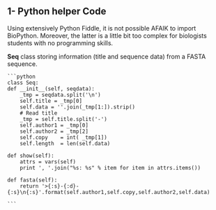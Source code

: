 
## 1- Python helper Code
  <p>Using extensively Python Fiddle, it is not possible AFAIK to import BioPython. Moreover, the latter is a little bit too complex for biologists students with no programming skills.
  
  **Seq** class storing information (title and sequence data) from a FASTA sequence.

    ```python
    class Seq:
    def __init__(self, seqdata):
        _tmp = seqdata.split('\n')
        self.title = _tmp[0]
        self.data = ''.join(_tmp[1:]).strip()
        # Read title
        _tmp = self.title.split('-')
        self.author1 = _tmp[0]
        self.author2 = _tmp[2]
        self.copy    = int( _tmp[1])
        self.length  = len(self.data)
    
    def show(self):
        attrs = vars(self)
        print ', '.join("%s: %s" % item for item in attrs.items())
        
    def fasta(self):
        return '>{:s}-{:d}-{:s}\n{:s}'.format(self.author1,self.copy,self.author2,self.data)
    
    ```
    
